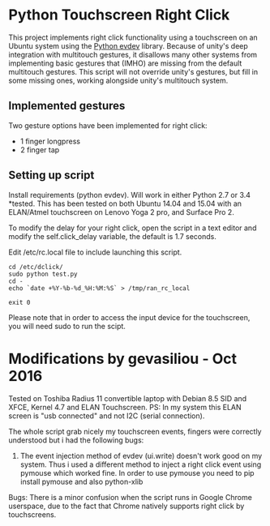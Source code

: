Python Touchscreen Right Click
======================

This project implements right click functionality using a touchscreen on an Ubuntu system using the [Python evdev](https://github.com/gvalkov/python-evdev) library.  Because of unity's deep integration with multitouch gestures, it disallows many other systems from implementing basic gestures that (IMHO) are missing from the default multitouch gestures.  This script will not override unity's gestures, but fill in some missing ones, working alongside unity's multitouch system.


Implemented gestures
-----------------------

Two gesture options have been implemented for right click:

* 1 finger longpress
* 2 finger tap

Setting up script
---------------------

Install requirements (python evdev).  Will work in either Python 2.7 or 3.4 *tested.
This has been tested on both Ubuntu 14.04 and 15.04 with an ELAN/Atmel touchscreen on Lenovo Yoga 2 pro, and Surface Pro 2.

To modify the delay for your right click, open the script in a text editor and modify the self.click_delay variable, the default is 1.7 seconds.

Edit /etc/rc.local file to include launching this script.

```
cd /etc/dclick/
sudo python test.py
cd -
echo `date +%Y-%b-%d_%H:%M:%S` > /tmp/ran_rc_local

exit 0

```

Please note that in order to access the input device for the touchscreen, you will need sudo to run the scipt.


Modifications by gevasiliou - Oct 2016
======================
Tested on Toshiba Radius 11 convertible laptop with Debian 8.5 SID and XFCE, Kernel 4.7 and ELAN Touchscreen.
PS: In my system this ELAN screen is "usb connected" and not I2C (serial connection).

The whole script grab nicely my touchscreen events, fingers were correctly understood but i had the following bugs:

1. The event injection method of evdev (ui.write) doesn't work good on my system.
Thus i used a different method to inject a right click event using pymouse which worked fine. 
In order to use pymouse you need to pip install pymouse and also python-xlib

Bugs:
There is a minor confusion when the script runs in Google Chrome userspace, due to the fact that Chrome natively supports right click by touchscreens. 

